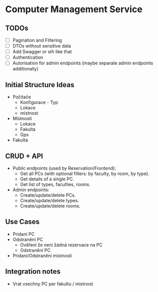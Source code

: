 # Computer Management Service
## TODOs

- [ ] Pagination and Filtering
- [ ] DTOs without sensitive data
- [ ] Add Swagger or sth like that
- [ ] Authentication
- [ ] Autorisation for admin endpoints (maybe separate admin endpoints additionally)

## Initial Structure Ideas
* Počítače
  * Konfigurace - Typ
  * Lokace
  * místnost
* Místnosti
  * Lokace
  * Fakulta
  * Gps 
* Fakulta


## CRUD + API 
* Public endpoints (used by Reservation/Frontend):
  * Get all PCs (with optional filters: by faculty, by room, by type).
  * Get details of a single PC.
  * Get list of types, faculties, rooms.
* Admin endpoints:
  * Create/update/delete PCs.
  * Create/update/delete types.
  * Create/update/delete rooms.

## Use Cases
* Pridani PC
* Odstranění PC
  * Ověření že není žádná rezervace na PC 
  * Odstranění PC
* Pridani/Odstranění místnosti 


## Integration notes
* Vrat vsechny PC per fakultu / mistnost